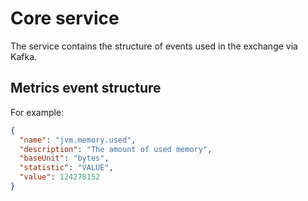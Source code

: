 # Core service 

The service contains the structure of events used in the exchange via Kafka.

## Metrics event structure

For example:
```json
{
  "name": "jvm.memory.used",
  "description": "The amount of used memory",
  "baseUnit": "bytes",
  "statistic": "VALUE",
  "value": 124278152 
}
```

